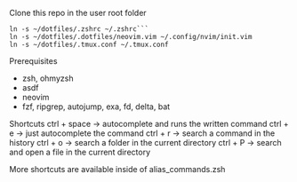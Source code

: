 Clone this repo in the user root folder
```
ln -s ~/dotfiles/.zshrc ~/.zshrc```
ln -s ~/dotfiles/.dotfiles/neovim.vim ~/.config/nvim/init.vim
ln -s ~/dotfiles/.tmux.conf ~/.tmux.conf
```

Prerequisites 
- zsh, ohmyzsh
- asdf
- neovim
- fzf, ripgrep, autojump, exa, fd, delta, bat


Shortcuts
ctrl + space -> autocomplete and runs the written command
ctrl + e -> just autocomplete the command
ctrl + r -> search a command in the history
ctrl + o -> search a folder in the current directory
ctrl + P -> search and open a file in the current directory

More shortcuts are available inside of alias_commands.zsh
